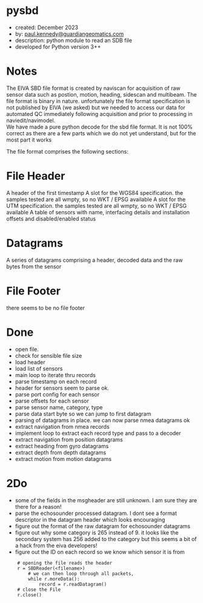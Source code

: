 pysbd
=====
* created:       December 2023
* by:            paul.kennedy@guardiangeomatics.com
* description:   python module to read an SDB file
* developed for Python version 3++

Notes
====
The EIVA SBD file format is created by naviscan for acquisition of raw sensor data such as postion, motion, heading, sidescan and multibeam.  The file format is binary in nature.  unfortunately the file format specification is not published by EIVA (we asked) but we needed to access our data for automated QC immediately following acquisition and prior to processing in naviedit/navimodel.  
We have made a pure python decode for the sbd file format.  It is not 100% correct as there are a few parts which we do not yet understand, but for the most part it works

The file format comprises the following sections:

File Header
====
A header of the first timestamp
A slot for the WGS84 specification.  the samples tested are all wmpty, so no WKT / EPSG available
A slot for the UTM specification.  the samples tested are all wmpty, so no WKT / EPSG available
A table of sensors with name, interfacing details and installation offsets and disabled/enabled status

Datagrams
====
A series of datagrams comprising a header, decoded data and the raw bytes from the sensor

File Footer
====
there seems to be no file footer

Done
====
* open file.
* check for sensible file size
* load header
* load list of sensors
* main loop to iterate thru records
* parse timestamp on each record
* header for sensors seem to parse ok.
* parse port config for each sensor
* parse offsets for each sensor
* parse sensor name, category, type
* parse data start byte so we can jump to first datagram
* parsing of datagrams in place.  we can now parse nmea datagrams ok
* extract navigation from nmea records
* implement loop to extract each record type and pass to a decoder
* extract navigation from position datagrams 
* extract heading from gyro datagrams 
* extract depth from depth datagrams 
* extract motion from motion datagrams 

2Do
===
* some of the fields in the msgheader are still unknown.  I am sure they are there for a reason!
* parse the echosounder processed datagram.  I dont see a format descriptor in the datagram header which looks encouraging
* figure out the format of the raw datagram for echosounder datagrams
* figure out why some category is 265 instead of 9. it looks like the secondary system has 256 added to the category but this seems a bit of a hack from the eiva developers!
* figure out the ID on each record so we know which sensor it is from

```
    # opening the file reads the header
    r = SBDReader(<filename>)
        # we can then loop through all packets, 
        while r.moreData():
            record = r.readDatagram()
    # close the File 
    r.close()
```
